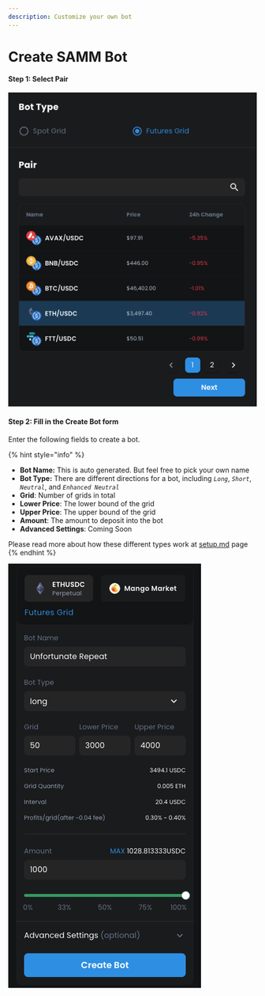 ```yaml
---
description: Customize your own bot
---
```


# Create SAMM Bot

#### Step 1: Select Pair

![](<../../.gitbook/assets/image (4) (1).png>)

#### Step 2: Fill in the Create Bot form

Enter the following fields to create a bot.

{% hint style="info" %}
* **Bot Name:** This is auto generated. But feel free to pick your own name
* **Bot Type:** There are different directions for a bot, including _`Long`_, _`Short`_, _`Neutral`_, and _`Enhanced Neutral`_
* **Grid**: Number of grids in total
* **Lower Price**: The lower bound of the grid
* **Upper Price**: The upper bound of the grid
* **Amount**: The amount to deposit into the bot
* **Advanced Settings**: Coming Soon



&#x20;Please read more about how these different types work at [setup.md](setup.md "mention") page
{% endhint %}

![](<../../.gitbook/assets/image (2) (1).png>)
